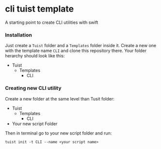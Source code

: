 # cli tuist template
A starting point to create CLI utilities with swift

### Installation

Just create a `Tuist` folder and a `Templates` folder inside it. Create a new one with the template name `CLI` and clone this repository there. Your folder herarchy should look like this:

- Tuist
  - Templates
    - CLI
      
      
      
### Creating new CLI utility

Create a new folder at the same level than Tusit folder:

- Tuist
  - Templates
    - CLI
- Your new script Folder

Then in terminal go to your new script folder and run:

`tuist init -t CLI --name <your script name>`
